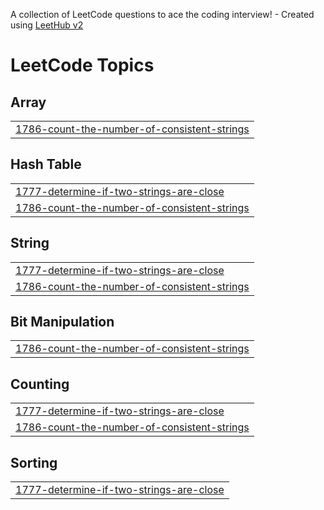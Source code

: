 A collection of LeetCode questions to ace the coding interview! - Created using [LeetHub v2](https://github.com/arunbhardwaj/LeetHub-2.0)
<!---LeetCode Topics Start-->
# LeetCode Topics
## Array
|  |
| ------- |
| [1786-count-the-number-of-consistent-strings](https://github.com/HarshavardhanM13/DailySolved___GFG__LeetCode/tree/master/1786-count-the-number-of-consistent-strings) |
## Hash Table
|  |
| ------- |
| [1777-determine-if-two-strings-are-close](https://github.com/HarshavardhanM13/DailySolved___GFG__LeetCode/tree/master/1777-determine-if-two-strings-are-close) |
| [1786-count-the-number-of-consistent-strings](https://github.com/HarshavardhanM13/DailySolved___GFG__LeetCode/tree/master/1786-count-the-number-of-consistent-strings) |
## String
|  |
| ------- |
| [1777-determine-if-two-strings-are-close](https://github.com/HarshavardhanM13/DailySolved___GFG__LeetCode/tree/master/1777-determine-if-two-strings-are-close) |
| [1786-count-the-number-of-consistent-strings](https://github.com/HarshavardhanM13/DailySolved___GFG__LeetCode/tree/master/1786-count-the-number-of-consistent-strings) |
## Bit Manipulation
|  |
| ------- |
| [1786-count-the-number-of-consistent-strings](https://github.com/HarshavardhanM13/DailySolved___GFG__LeetCode/tree/master/1786-count-the-number-of-consistent-strings) |
## Counting
|  |
| ------- |
| [1777-determine-if-two-strings-are-close](https://github.com/HarshavardhanM13/DailySolved___GFG__LeetCode/tree/master/1777-determine-if-two-strings-are-close) |
| [1786-count-the-number-of-consistent-strings](https://github.com/HarshavardhanM13/DailySolved___GFG__LeetCode/tree/master/1786-count-the-number-of-consistent-strings) |
## Sorting
|  |
| ------- |
| [1777-determine-if-two-strings-are-close](https://github.com/HarshavardhanM13/DailySolved___GFG__LeetCode/tree/master/1777-determine-if-two-strings-are-close) |
<!---LeetCode Topics End-->